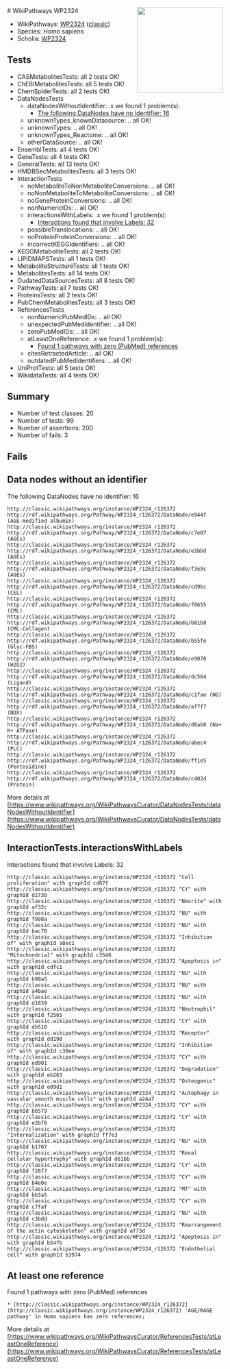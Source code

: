 <img style="float: right; width: 200px" src="https://upload.wikimedia.org/wikipedia/commons/thumb/8/83/Wplogo_with_text_500.png/640px-Wplogo_with_text_500.png" />
# WikiPathways WP2324

* WikiPathways: [WP2324](https://wikipathways.org/pathways/WP2324) ([classic](https://classic.wikipathways.org/instance/WP2324))
* Species: Homo sapiens
* Scholia: [WP2324](https://scholia.toolforge.org/wikipathways/WP2324)
## Tests
* CASMetabolitesTests: all 2 tests OK!
* ChEBIMetabolitesTests: all 5 tests OK!
* ChemSpiderTests: all 2 tests OK!
* DataNodesTests
    * dataNodesWithoutIdentifier: .x we found 1 problem(s):
        * [The following DataNodes have no identifier: 16](#8792c496)
    * unknownTypes_knownDatasource: .. all OK!
    * unknownTypes: .. all OK!
    * unknownTypes_Reactome: .. all OK!
    * otherDataSource: .. all OK!
* EnsemblTests: all 4 tests OK!
* GeneTests: all 4 tests OK!
* GeneralTests: all 13 tests OK!
* HMDBSecMetabolitesTests: all 3 tests OK!
* InteractionTests
    * noMetaboliteToNonMetaboliteConversions: .. all OK!
    * noNonMetaboliteToMetaboliteConversions: .. all OK!
    * noGeneProteinConversions: .. all OK!
    * nonNumericIDs: .. all OK!
    * interactionsWithLabels: .x we found 1 problem(s):
        * [Interactions found that involve Labels: 32](#fe97a8f8)
    * possibleTranslocations: .. all OK!
    * noProteinProteinConversions: .. all OK!
    * incorrectKEGGIdentifiers: .. all OK!
* KEGGMetaboliteTests: all 2 tests OK!
* LIPIDMAPSTests: all 1 tests OK!
* MetaboliteStructureTests: all 1 tests OK!
* MetabolitesTests: all 14 tests OK!
* OudatedDataSourcesTests: all 8 tests OK!
* PathwayTests: all 7 tests OK!
* ProteinsTests: all 2 tests OK!
* PubChemMetabolitesTests: all 3 tests OK!
* ReferencesTests
    * nonNumericPubMedIDs: .. all OK!
    * unexpectedPubMedIdentifier: .. all OK!
    * zeroPubMedIDs: .. all OK!
    * atLeastOneReference: .x we found 1 problem(s):
        * [Found 1 pathways with zero (PubMed) references](#d0a459f0)
    * citesRetractedArticle: .. all OK!
    * outdatedPubMedIdentifiers: .. all OK!
* UniProtTests: all 5 tests OK!
* WikidataTests: all 4 tests OK!


## Summary

* Number of test classes: 20
* Number of tests: 99
* Number of assertions: 200
* Number of fails: 3

## Fails

<a name="8792c496" />

## Data nodes without an identifier

The following DataNodes have no identifier: 16
```
http://classic.wikipathways.org/instance/WP2324_r126372 http://rdf.wikipathways.org/Pathway/WP2324_r126372/DataNode/e944f (AGE-modified albumin)
http://classic.wikipathways.org/instance/WP2324_r126372 http://rdf.wikipathways.org/Pathway/WP2324_r126372/DataNode/c7e07 (AGEs)
http://classic.wikipathways.org/instance/WP2324_r126372 http://rdf.wikipathways.org/Pathway/WP2324_r126372/DataNode/e1bbd (AGEs)
http://classic.wikipathways.org/instance/WP2324_r126372 http://rdf.wikipathways.org/Pathway/WP2324_r126372/DataNode/f3e9c (AGEs)
http://classic.wikipathways.org/instance/WP2324_r126372 http://rdf.wikipathways.org/Pathway/WP2324_r126372/DataNode/cd9bc (CEL)
http://classic.wikipathways.org/instance/WP2324_r126372 http://rdf.wikipathways.org/Pathway/WP2324_r126372/DataNode/f0655 (CML)
http://classic.wikipathways.org/instance/WP2324_r126372 http://rdf.wikipathways.org/Pathway/WP2324_r126372/DataNode/b81b8 (CML-Collagen)
http://classic.wikipathways.org/instance/WP2324_r126372 http://rdf.wikipathways.org/Pathway/WP2324_r126372/DataNode/b55fe (Glyc-FBS)
http://classic.wikipathways.org/instance/WP2324_r126372 http://rdf.wikipathways.org/Pathway/WP2324_r126372/DataNode/e9070 (H2O2)
http://classic.wikipathways.org/instance/WP2324_r126372 http://rdf.wikipathways.org/Pathway/WP2324_r126372/DataNode/dc564 (Ligand)
http://classic.wikipathways.org/instance/WP2324_r126372 http://rdf.wikipathways.org/Pathway/WP2324_r126372/DataNode/c1fae (NO)
http://classic.wikipathways.org/instance/WP2324_r126372 http://rdf.wikipathways.org/Pathway/WP2324_r126372/DataNode/af7f7 (NOX)
http://classic.wikipathways.org/instance/WP2324_r126372 http://rdf.wikipathways.org/Pathway/WP2324_r126372/DataNode/d6ab6 (Na+ K+ ATPase)
http://classic.wikipathways.org/instance/WP2324_r126372 http://rdf.wikipathways.org/Pathway/WP2324_r126372/DataNode/abec4 (PLC)
http://classic.wikipathways.org/instance/WP2324_r126372 http://rdf.wikipathways.org/Pathway/WP2324_r126372/DataNode/ff1e5 (Pentosidine)
http://classic.wikipathways.org/instance/WP2324_r126372 http://rdf.wikipathways.org/Pathway/WP2324_r126372/DataNode/c402d (Protein)
```

More details at [https://www.wikipathways.org/WikiPathwaysCurator/DataNodesTests/dataNodesWithoutIdentifier](https://www.wikipathways.org/WikiPathwaysCurator/DataNodesTests/dataNodesWithoutIdentifier)

<a name="fe97a8f8" />

## InteractionTests.interactionsWithLabels

Interactions found that involve Labels: 32
```
http://classic.wikipathways.org/instance/WP2324_r126372 "Cell proliferation" with graphId cd87f
http://classic.wikipathways.org/instance/WP2324_r126372 "CY" with graphId d273b
http://classic.wikipathways.org/instance/WP2324_r126372 "Neurite" with graphId af32c
http://classic.wikipathways.org/instance/WP2324_r126372 "NU" with graphId f998a
http://classic.wikipathways.org/instance/WP2324_r126372 "NU" with graphId bac70
http://classic.wikipathways.org/instance/WP2324_r126372 "Inhibition of" with graphId a8ec1
http://classic.wikipathways.org/instance/WP2324_r126372 "Mitochondrial" with graphId c3546
http://classic.wikipathways.org/instance/WP2324_r126372 "Apoptosis in" with graphId cdfc1
http://classic.wikipathways.org/instance/WP2324_r126372 "NU" with graphId b99a5
http://classic.wikipathways.org/instance/WP2324_r126372 "NU" with graphId a4bae
http://classic.wikipathways.org/instance/WP2324_r126372 "NU" with graphId d1839
http://classic.wikipathways.org/instance/WP2324_r126372 "Neutrophil" with graphId f2565
http://classic.wikipathways.org/instance/WP2324_r126372 "CY" with graphId db510
http://classic.wikipathways.org/instance/WP2324_r126372 "Receptor" with graphId dd190
http://classic.wikipathways.org/instance/WP2324_r126372 "Inhibition of" with graphId c30ee
http://classic.wikipathways.org/instance/WP2324_r126372 "CY" with graphId ed901
http://classic.wikipathways.org/instance/WP2324_r126372 "Degradation" with graphId eb263
http://classic.wikipathways.org/instance/WP2324_r126372 "Osteogenic" with graphId e09d1
http://classic.wikipathways.org/instance/WP2324_r126372 "Autophagy in vascular smooth muscle cells" with graphId a24a7
http://classic.wikipathways.org/instance/WP2324_r126372 "CY" with graphId bb579
http://classic.wikipathways.org/instance/WP2324_r126372 "CY" with graphId e2bf8
http://classic.wikipathways.org/instance/WP2324_r126372 "Internalization" with graphId ff7e3
http://classic.wikipathways.org/instance/WP2324_r126372 "NU" with graphId b1707
http://classic.wikipathways.org/instance/WP2324_r126372 "Renal cellular hypertrophy" with graphId d61bb
http://classic.wikipathways.org/instance/WP2324_r126372 "CY" with graphId f28f7
http://classic.wikipathways.org/instance/WP2324_r126372 "CY" with graphId b4e0e
http://classic.wikipathways.org/instance/WP2324_r126372 "MT" with graphId bb3a5
http://classic.wikipathways.org/instance/WP2324_r126372 "CY" with graphId c7faf
http://classic.wikipathways.org/instance/WP2324_r126372 "NU" with graphId c3bdd
http://classic.wikipathways.org/instance/WP2324_r126372 "Rearrangement of the actin cytoskeleton" with graphId af73d
http://classic.wikipathways.org/instance/WP2324_r126372 "Apoptosis in" with graphId b547b
http://classic.wikipathways.org/instance/WP2324_r126372 "Endothelial cell" with graphId b3974
```

<a name="d0a459f0" />

## At least one reference

Found 1 pathways with zero (PubMed) references
```
* [http://classic.wikipathways.org/instance/WP2324_r126372](http://classic.wikipathways.org/instance/WP2324_r126372) 'AGE/RAGE pathway' in Homo sapiens has zero references; 
```

More details at [https://www.wikipathways.org/WikiPathwaysCurator/ReferencesTests/atLeastOneReference](https://www.wikipathways.org/WikiPathwaysCurator/ReferencesTests/atLeastOneReference)

